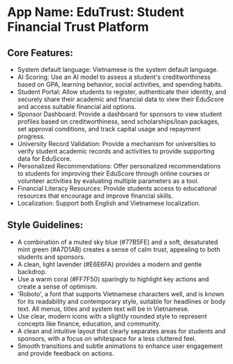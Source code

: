# **App Name**: EduTrust: Student Financial Trust Platform

## Core Features:

- System default language: Vietnamese is the system default language.
- AI Scoring: Use an AI model to assess a student's creditworthiness based on GPA, learning behavior, social activities, and spending habits.
- Student Portal: Allow students to register, authenticate their identity, and securely share their academic and financial data to view their EduScore and access suitable financial aid options.
- Sponsor Dashboard: Provide a dashboard for sponsors to view student profiles based on creditworthiness, send scholarships/loan packages, set approval conditions, and track capital usage and repayment progress.
- University Record Validation: Provide a mechanism for universities to verify student academic records and activities to provide supporting data for EduScore.
- Personalized Recommendations: Offer personalized recommendations to students for improving their EduScore through online courses or volunteer activities by evaluating multiple parameters as a tool.
- Financial Literacy Resources: Provide students access to educational resources that encourage and improve financial skills.
- Localization: Support both English and Vietnamese localization.

## Style Guidelines:

- A combination of a muted sky blue (#77B5FE) and a soft, desaturated mint green (#A7D1AB) creates a sense of calm trust, appealing to both students and sponsors.
- A clean, light lavender (#E6E6FA) provides a modern and gentle backdrop.
- Use a warm coral (#FF7F50) sparingly to highlight key actions and create a sense of optimism.
- 'Roboto', a font that supports Vietnamese characters well, and is known for its readability and contemporary style, suitable for headlines or body text. All menus, titles and system text will be in Vietnamese.
- Use clear, modern icons with a slightly rounded style to represent concepts like finance, education, and community.
- A clean and intuitive layout that clearly separates areas for students and sponsors, with a focus on whitespace for a less cluttered feel.
- Smooth transitions and subtle animations to enhance user engagement and provide feedback on actions.